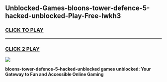 
## Unblocked-Games-bloons-tower-defence-5-hacked-unblocked-Play-Free-lwkh3
<h3>
<a href="https://premium76.site?title=bloons-tower-defence-5-hacked-unblocked&ref=23A">CLICK TO PLAY</a></h3>
<hr>

<h3>
<a href="https://premium76.site?title=bloons-tower-defence-5-hacked-unblocked&ref=23A">CLICK 2 PLAY</a>
  
</h3>

<a href="https://premium76.site?title=bloons-tower-defence-5-hacked-unblocked&ref=23A"><img src="https://clearcache.store/games.png"></a>


**bloons-tower-defence-5-hacked-unblocked games unblocked: Your Gateway to Fun and Accessible Online Gaming**
